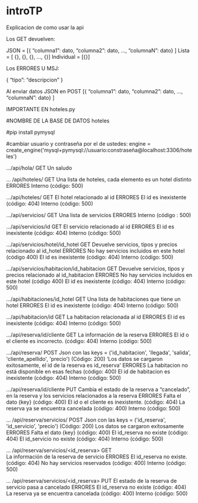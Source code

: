 # introTP

Explicacion de como usar la api

Los GET devuelven: 

JSON = [{ 
“columna1”: dato, 
“columna2”: dato, 
..., 
“columnaN”: dato}
] 
Lista = [ {}, {}, {}, ..., {}] 
Individual = [{}] 

Los ERRORES U MSJ:

{ 
“tipo”: “descripcion” 
} 

Al enviar datos JSON en POST 
[{ 
“columna1”: dato, 
“columna2”: dato, 
..., 
“columnaN”: dato}
]

IMPORTANTE EN hoteles.py

#NOMBRE DE LA BASE DE DATOS hoteles

#pip install pymysql

#cambiar usuario y contraseña por el de ustedes:
    engine = create_engine('mysql+pymysql://usuario:constraseña@localhost:3306/hoteles')


.../api/hola/ 
    GET 
        Un saludo 

... /api/hoteles/ 
    GET 
        Una lista de hoteles, cada elemento es un hotel distinto 
    ERRORES 
        Interno (código: 500) 

.../api/hoteles/<id> 
    GET 
        El hotel relacionado al id 
    ERRORES 
        El id es inexistente (código:  404) 
        Interno (código: 500) 

.../api/servicios/ 
    GET 
        Una lista de servicios 
    ERRORES 
        Interno (código : 500) 

.../api/servicios/id 
    GET 
        El servicio relacionado al id 
    ERRORES 
        El id es inexistente (código: 404) 
        Interno (código: 500) 

.../api/servicios/hotel/id_hotel 
    GET 
        Devuelve servicios, tipos y precios relacionado al id_hotel
    ERRORES 
        No hay servicios incluidos en este hotel (código 400)
        El id es inexistente (código: 404) 
        Interno (código: 500) 

.../api/servicios/habitacion/id_habitacion 
    GET 
        Devuelve servicios, tipos y precios relacionado al id_habitacion
    ERRORES 
        No hay servicios incluidos en este hotel (código 400)
        El id es inexistente (código: 404) 
        Interno (código: 500)

.../api/habitaciones/id_hotel 
    GET 
        Una lista de habitaciones que tiene un hotel 
    ERRORES 
        El id es inexistente (código: 404) 
        Interno (código: 500) 

.../api/habitacion/id 
    GET 
        La habitacion relacionada al id 
    ERRORES 
        El id es inexistente (código: 404) 
        Interno (código: 500) 

.../api/reserva/id/cliente 
    GET 
        La información de la reserva 
    ERRORES 
        El id o el cliente es incorrecto. (código: 404) 
        Interno (código: 500) 

.../api/reserva/ 
    POST 
        Json con las keys = ('id_habitacion', 'llegada', 'salida', 'cliente_apellido', 'precio') 
        (Código: 200) ‘Los datos se cargaron exitosamente, el id de la reserva es id_reserva' 
    ERRORES 
        La habitacion no está disponible en esas fechas (código: 400) 
        El id de habitacion es inexistente (código: 404) 
        Interno (código: 500) 

.../api/reserva/id/cliente 
    PUT 
        Cambia el estado de la reserva a “cancelado”, en la reserva y los servicios relacionados a la reserva 
    ERRORES 
        Falta el dato {key} (código: 400) 
        El id o el cliente es inexistente. (código: 404) 
        La reserva ya se encuentra cancelada (código: 400) 
        Interno (código: 500) 

... /api/reserva/servicios/ 
    POST 
        Json con las keys = ('id_reserva', 'id_servicio', 'precio') 
    (Código: 200) Los datos se cargaron exitosamente 
    ERRORES 
        Falta el dato {key} (código: 400) 
        El id_reserva no existe (código: 404) 
        El id_servicio no existe (código: 404) 
        Interno (código: 500) 

... /api/reserva/servicios/<id_reserva> 
    GET     
        La información de la reserva de servicio 
    ERRORES 
        El id_reserva no existe. (código: 404) 
        No hay servicios reservados (código: 400) 
        Interno (código: 500) 

... /api/reserva/servicios/<id_reserva> 
    PUT 
        El estado de la reserva de servicio pasa a cancelado 
    ERRORES 
        El id_reserva no existe (código: 404) 
        La reserva ya se encuentra cancelada (código: 400) 
        Interno (código: 500) 
